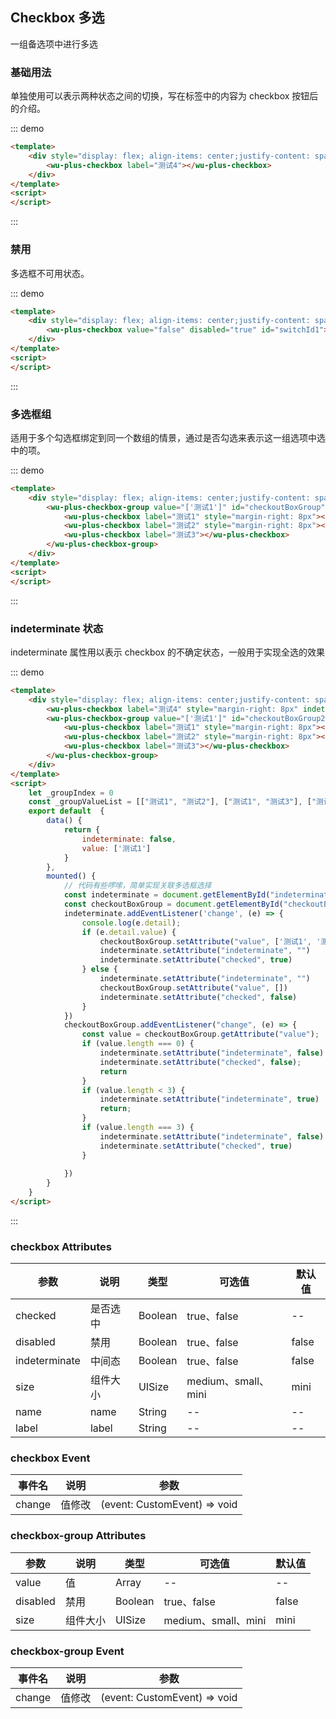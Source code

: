 ## Checkbox 多选

一组备选项中进行多选

### 基础用法

单独使用可以表示两种状态之间的切换，写在标签中的内容为 checkbox 按钮后的介绍。

::: demo
```html
<template>
    <div style="display: flex; align-items: center;justify-content: space-around;padding: 16px">
        <wu-plus-checkbox label="测试4"></wu-plus-checkbox>
    </div>
</template>
<script>
</script>
```
:::

### 禁用

多选框不可用状态。

::: demo
```html
<template>
    <div style="display: flex; align-items: center;justify-content: space-around;padding: 16px">
        <wu-plus-checkbox value="false" disabled="true" id="switchId1">测试</wu-plus-checkbox>
    </div>
</template>
<script>
</script>
```
:::

### 多选框组

适用于多个勾选框绑定到同一个数组的情景，通过是否勾选来表示这一组选项中选中的项。

::: demo
```html
<template>
    <div style="display: flex; align-items: center;justify-content: space-around;padding: 16px">
        <wu-plus-checkbox-group value="['测试1']" id="checkoutBoxGroup">
            <wu-plus-checkbox label="测试1" style="margin-right: 8px"></wu-plus-checkbox>
            <wu-plus-checkbox label="测试2" style="margin-right: 8px"></wu-plus-checkbox>
            <wu-plus-checkbox label="测试3"></wu-plus-checkbox>
        </wu-plus-checkbox-group>
    </div>
</template>
<script>
</script>
```
:::

### indeterminate 状态

indeterminate 属性用以表示 checkbox 的不确定状态，一般用于实现全选的效果

::: demo
```html
<template>
    <div style="display: flex; align-items: center;justify-content: space-around;padding: 16px">
        <wu-plus-checkbox label="测试4" style="margin-right: 8px" indeterminate="true" id="indeterminate2"></wu-plus-checkbox>
        <wu-plus-checkbox-group value="['测试1']" id="checkoutBoxGroup2">
            <wu-plus-checkbox label="测试1" style="margin-right: 8px"></wu-plus-checkbox>
            <wu-plus-checkbox label="测试2" style="margin-right: 8px"></wu-plus-checkbox>
            <wu-plus-checkbox label="测试3"></wu-plus-checkbox>
        </wu-plus-checkbox-group>
    </div>
</template>
<script>
    let _groupIndex = 0
    const _groupValueList = [["测试1", "测试2"], ["测试1", "测试3"], ["测试1"], ["测试3"]]
    export default  {
        data() {
            return {
                indeterminate: false,
                value: ['测试1']
            }
        },
        mounted() {
            // 代码有些啰嗦，简单实现关联多选框选择
            const indeterminate = document.getElementById("indeterminate2");
            const checkoutBoxGroup = document.getElementById("checkoutBoxGroup2");
            indeterminate.addEventListener('change', (e) => {
                console.log(e.detail);
                if (e.detail.value) {
                    checkoutBoxGroup.setAttribute("value", ['测试1', '测试2', '测试3'])
                    indeterminate.setAttribute("indeterminate", "")
                    indeterminate.setAttribute("checked", true)
                } else {
                    indeterminate.setAttribute("indeterminate", "")
                    checkoutBoxGroup.setAttribute("value", [])
                    indeterminate.setAttribute("checked", false)
                }
            })
            checkoutBoxGroup.addEventListener("change", (e) => {
                const value = checkoutBoxGroup.getAttribute("value");
                if (value.length === 0) {
                    indeterminate.setAttribute("indeterminate", false)
                    indeterminate.setAttribute("checked", false);
                    return
                }
                if (value.length < 3) {
                    indeterminate.setAttribute("indeterminate", true)
                    return;
                }
                if (value.length === 3) {
                    indeterminate.setAttribute("indeterminate", false)
                    indeterminate.setAttribute("checked", true)
                }
                
            })
        }
    }
</script>
```
:::


### checkbox Attributes

| 参数      | 说明    | 类型      | 可选值       | 默认值   |
|---------- |-------- |---------- |-------------  |-------- |
| checked  | 是否选中 | Boolean | true、false  | -- |
| disabled | 禁用 | Boolean | true、false | false |
| indeterminate | 中间态 | Boolean | true、false | false |
| size | 组件大小 | UISize | medium、small、mini | mini |
| name | name | String | -- | -- |
| label | label | String | -- | -- |


### checkbox Event

| 事件名      | 说明    | 参数     | 
|---------- |-------- |---------- |
| change | 值修改 | (event: CustomEvent) => void |


### checkbox-group Attributes

| 参数      | 说明    | 类型      | 可选值       | 默认值   |
|---------- |-------- |---------- |-------------  |-------- |
| value  | 值 | Array | --  | -- |
| disabled | 禁用 | Boolean | true、false | false |
| size | 组件大小 | UISize | medium、small、mini | mini |


### checkbox-group Event

| 事件名      | 说明    | 参数     | 
|---------- |-------- |---------- |
| change | 值修改 | (event: CustomEvent) => void |
